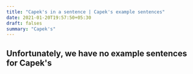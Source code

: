 ```yaml
---
title: "Capek's in a sentence | Capek's example sentences"
date: 2021-01-20T19:57:50+05:30
draft: falses
summary: "Capek's"
---
```

## Unfortunately, we have no example sentences for Capek's                 
